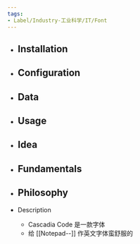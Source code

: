 ```yaml
---
tags:
- Label/Industry-工业科学/IT/Font
---
```


- Installation
    - 

- Configuration
    - 

- Data
    - 

- Usage
    - 

- Idea
    - 

- Fundamentals
    - 

- Philosophy
    - 

- Description
    - Cascadia Code 是一款字体
    - 给 [[Notepad--]] 作英文字体蛮舒服的

